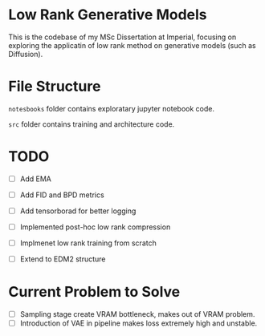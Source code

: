 # Low Rank Generative Models

This is the codebase of my MSc Dissertation at Imperial, focusing on exploring the applicatin of low rank method on generative models (such as Diffusion). 

# File Structure

`notesbooks` folder contains exploratary jupyter notebook code.

`src` folder contains training and architecture code.

# TODO
- [ ] Add EMA
- [ ] Add FID and BPD metrics
- [ ] Add tensorborad for better logging
- [ ] Implemented post-hoc low rank compression
- [ ] Implmenet low rank training from scratch
- [ ] Extend to EDM2 structure


# Current Problem to Solve
- [ ] Sampling stage create VRAM bottleneck, makes out of VRAM problem. 
- [ ] Introduction of VAE in pipeline makes loss extremely high and unstable.